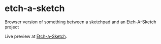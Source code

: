# etch-a-sketch
Browser version of something between a sketchpad and an Etch-A-Sketch project

Live preview at [Etch-a-Sketch](https://luiscorrea1.github.io/etch-a-sketch/).
